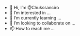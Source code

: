 - 👋 Hi, I’m @Chukssanciro
- 👀 I’m interested in ...
- 🌱 I’m currently learning ...
- 💞️ I’m looking to collaborate on ...
- 📫 How to reach me ...

<!---
Chukssanciro/Chukssanciro is a ✨ special ✨ repository because its `README.md` (this file) appears on your GitHub profile.
You can click the Preview link to take a look at your changes.
--->
